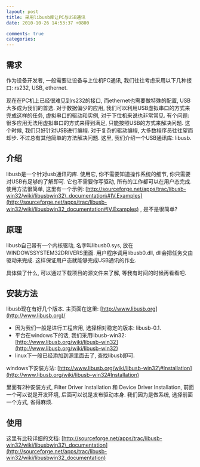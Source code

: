 ```yaml
---
layout: post
title: 采用libusb库让PC与USB通讯
date: 2010-10-26 14:53:37 +0800

comments: true
categories: 
---
```


需求
----

作为设备开发者, 一般需要让设备与上位机PC通讯,
我们往往考虑采用以下几种接口: rs232, USB, ethernet.

现在在PC机上已经很难见到rs232的接口, 而ethernet也需要做特殊的配置,
USB大多成为我们的首选. 对于数据偏少的应用,
我们可以利用USB虚拟串口的方式来完成这样的任务, 虚拟串口的驱动和实例,
对于下位机来说也非常常见. 有个问题:
很多应用无法用虚拟串口的方式来得到满足, 只能按照USB的方式来解决问题.
这个时候, 我们只好针对USB进行编程. 对于复杂的驱动编程,
大多数程序员往往望而却步. 不过总有其他简单的方法解决问题. 这里,
我们介绍一个USB通讯库: libusb.

介绍
----

libusb是一个针对usb通讯的库. 使用它, 你不需要知道操作系统的细节,
你只需要对USB有足够的了解即可. 它也不需要你写驱动,
所有的工作都可以在用户态完成. 使用方法很简单, 这里有一个示例:
[http://sourceforge.net/apps/trac/libusb-win32/wiki/libusbwin32\_documentation\#IV.Examples](http://sourceforge.net/apps/trac/libusb-win32/wiki/libusbwin32_documentation#IV.Examples)
, 是不是很简单?

原理
----

libusb自己带有一个内核驱动, 名字叫libusb0.sys,
放在WINDOWSSYSTEM32DRIVERS里面. 用户程序调用libusb0.dll,
dll会把任务交由驱动来完成. 这样保证用户态就能够完成USB通讯的作业.

具体做了什么, 可以通过下载项目的源文件来了解, 等我有时间的时候再看看吧.

安装方法
---------------------

libusb现在有好几个版本. 主页面在这里:
[http://www.libusb.org](http://www.libusb.org)/

-   因为我们一般是进行工程应用, 选择相对稳定的版本: libusb-0.1.
-   平台在windows下的话, 我们采用libusb-win32: [http://www.libusb.org/wiki/libusb-win32](http://www.libusb.org/wiki/libusb-win32)
-   linux下一般已经添加到源里面去了, 查找libusb即可.

windows下安装方法: [http://www.libusb.org/wiki/libusb-win32\#Installation](http://www.libusb.org/wiki/libusb-win32#Installation)

里面有2种安装方式, Filter Driver Installation 和 Device Driver
Installation, 前面一个可以说是开发环境, 后面可以说是发布驱动本身.
我们因为是做系统, 选择前面一个方式, 省得麻烦.

使用
----

这里有比较详细的文档:
[http://sourceforge.net/apps/trac/libusb-win32/wiki/libusbwin32\_documentation](http://sourceforge.net/apps/trac/libusb-win32/wiki/libusbwin32_documentation)